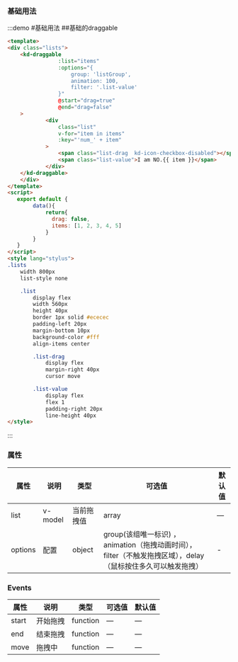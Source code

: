 ### 基础用法
:::demo #基础用法 ##基础的draggable
```html
<template>
<div class="lists">
    <kd-draggable 
                :list="items"
                :options="{
                    group: 'listGroup',
                    animation: 100,
                    filter: '.list-value'
                }"
                @start="drag=true" 
                @end="drag=false"
    >
            <div 
                class="list" 
                v-for="item in items" 
                :key="'num_' + item"
            >
                <span class="list-drag  kd-icon-checkbox-disabled"></span>
                <span class="list-value">I am NO.{{ item }}</span>
            </div>
    </kd-draggable>
    </div>
</template>   
<script>
   export default {
        data(){
            return{
              drag: false,
              items: [1, 2, 3, 4, 5]
            }
        }
   }
</script>
<style lang="stylus">
.lists
    width 800px
    list-style none

    .list
        display flex
        width 560px
        height 40px
        border 1px solid #ececec
        padding-left 20px
        margin-bottom 10px
        background-color #fff
        align-items center

        .list-drag
            display flex
            margin-right 40px
            cursor move

        .list-value
            display flex
            flex 1
            padding-right 20px
            line-height 40px
</style>
```

:::

### 属性
| 属性            | 说明                | 类型    | 可选值                               | 默认值         |
| --------------- | ------------------- | ------- | ------------------------------------ | -------------- |
| list | v-model            | 当前拖拽值    | array       | —                                    | —              |
| options      | 配置        | object |   group(该组唯一标识) ，animation（拖拽动画时间），filter（不触发拖拽区域），delay（鼠标按住多久可以触发拖拽） | -                                | false          |
### Events
| 属性  | 说明         | 类型     | 可选值 | 默认值 |
| ----- | ------------ | -------- | ------ | ------ |
| start | 开始拖拽 | function | —      | —      |
| end   | 结束拖拽 | function | —      | —      |
| move  | 拖拽中 | function | —      | —      |


